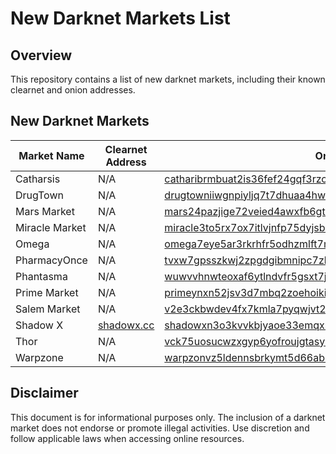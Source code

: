 # New Darknet Markets List

## Overview
This repository contains a list of new darknet markets, including their known clearnet and onion addresses.

## New Darknet Markets

| Market Name    | Clearnet Address        | Onion Address                                                                                                       | Mirrors |
|----------------|-------------------------|---------------------------------------------------------------------------------------------------------------------|---------|
| Catharsis      | N/A                     | [catharibrmbuat2is36fef24gqf3rzcmkdy6llybjyxzrqthzx7o3oyd.onion](http://catharibrmbuat2is36fef24gqf3rzcmkdy6llybjyxzrqthzx7o3oyd.onion/) | None    |
| DrugTown       | N/A                     | [drugtowniiwgnpiyljq7t7dhuaa4hwxzgux2ou4h7nn7hzfzhtkjq3id.onion](http://drugtowniiwgnpiyljq7t7dhuaa4hwxzgux2ou4h7nn7hzfzhtkjq3id.onion/) | None    |
| Mars Market    | N/A                     | [mars24pazjige72veied4awxfb6gtkjauij7qkofveula7gc6fljy4qd.onion](http://mars24pazjige72veied4awxfb6gtkjauij7qkofveula7gc6fljy4qd.onion/) | [1](http://marsautbkjnujgun5y2xfn5eli2zrdathxbj6z75zbjxyxb5qbidabad.onion/) [2](http://marshjhofnon25wotp27mwmln62adlkbb55wmhrgt6b7tabjimqnj7yd.onion/) [3](http://marsiujvbpn2f5zol6f6l5ij2d6pk6kst3hzkz2sdyby2vjomw3esiqd.onion/) [4](http://marsmtbn7bgpx5e4zwejteayf6lalp4sqwhjwefyc4noehghyrvp4ead.onion/) |
| Miracle Market | N/A                     | [miracle3to5rx7ox7itlvjnfp75dyjsbuc5k3lha3by27jc4engha5ad.onion](http://miracle3to5rx7ox7itlvjnfp75dyjsbuc5k3lha3by27jc4engha5ad.onion/) | None    |
| Omega          | N/A                     | [omega7eye5ar3rkrhfr5odhzmlft7mrygp76fuqkh4kian73nd3b7hyd.onion](http://omega7eye5ar3rkrhfr5odhzmlft7mrygp76fuqkh4kian73nd3b7hyd.onion/) | [1](http://m22jreil42iomvlkzitrkfcmd2g3c2qoznufe53t3kxicgjmfjcckmyd.onion/) |
| PharmacyOnce   | N/A                     | [tvxw7gpsszkwj2zpgdgibmnipc7zkaytwgmcd4mkaa3nyrvnudup2oyd.onion](http://tvxw7gpsszkwj2zpgdgibmnipc7zkaytwgmcd4mkaa3nyrvnudup2oyd.onion/) | None    |
| Phantasma      | N/A                     | [wuwvvhnwteoxaf6ytlndvfr5gsxt7jsot5bdgeecagt53ntrrkatbuad.onion](http://wuwvvhnwteoxaf6ytlndvfr5gsxt7jsot5bdgeecagt53ntrrkatbuad.onion/) | None    |
| Prime Market   | N/A                     | [primeynxn52jsv3d7mbq2zoehoikid7kv5gv7t3p3n2qeeqdgicxh5yd.onion/login](http://primeynxn52jsv3d7mbq2zoehoikid7kv5gv7t3p3n2qeeqdgicxh5yd.onion/login) | None    |
| Salem Market   | N/A                     | [v2e3ckbwdev4fx7kmla7pyqwjvt23yb6tfvsgoycudygfn77pumpywid.onion](http://v2e3ckbwdev4fx7kmla7pyqwjvt23yb6tfvsgoycudygfn77pumpywid.onion/) | [1](http://zmwpwdfy4tqpw3arpkrzaiwzjn5aqeivy5lk66c3zdeistohl6ut2ead.onion/) |
| Shadow X       | [shadowx.cc](https://shadowx.cc/) | [shadowxn3o3kvvkbjyaoe33emqxrtadijp7xybizbht2thb6x5dvfhad.onion](http://shadowxn3o3kvvkbjyaoe33emqxrtadijp7xybizbht2thb6x5dvfhad.onion/) | None    |
| Thor           | N/A                     | [vck75uosucwzxgyp6yofroujgtasyuubkem7jh65r5ha5fmb6ztv6qqd.onion](http://vck75uosucwzxgyp6yofroujgtasyuubkem7jh65r5ha5fmb6ztv6qqd.onion/) | None    |
| Warpzone       | N/A                     | [warpzonvz5ldennsbrkymt5d66ab5i25puaghgouw3fekcer2bxukgid.onion](http://warpzonvz5ldennsbrkymt5d66ab5i25puaghgouw3fekcer2bxukgid.onion/) | None    |

## Disclaimer
This document is for informational purposes only. The inclusion of a darknet market does not endorse or promote illegal activities. Use discretion and follow applicable laws when accessing online resources.
